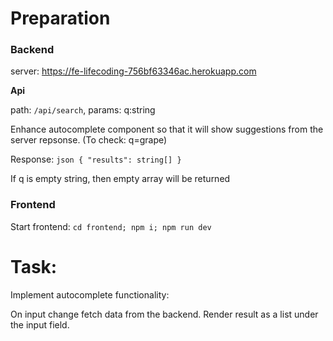# Preparation
### Backend
server: https://fe-lifecoding-756bf63346ac.herokuapp.com

**Api**

path: `/api/search`, params: q:string

Enhance autocomplete component so that it will show suggestions from the server repsonse. (To check: q=grape)

Response: `json { "results": string[] }`

If q is empty string, then empty array will be returned

### Frontend

Start frontend: `cd frontend; npm i; npm run dev`

# Task:
Implement autocomplete functionality:

On input change fetch data from the backend.
Render result as a list under the input field.
